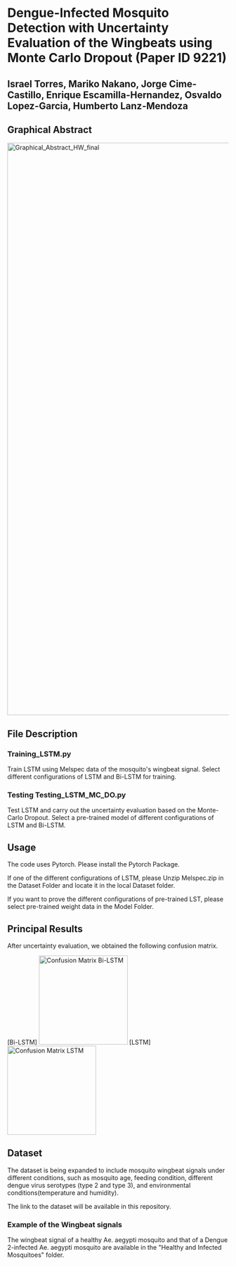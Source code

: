 # Dengue-Infected Mosquito Detection with Uncertainty Evaluation of the Wingbeats using Monte Carlo Dropout (Paper ID 9221)

## Israel Torres, Mariko Nakano, Jorge Cime-Castillo, Enrique Escamilla-Hernandez, Osvaldo Lopez-Garcia, Humberto Lanz-Mendoza

## Graphical Abstract

<img width="1300" alt="Graphical_Abstract_HW_final" src="https://github.com/user-attachments/assets/66647b72-87b0-490b-851b-88d90ba7eb5a">

## File Description

### Training_LSTM.py  
Train LSTM using Melspec data of the mosquito's wingbeat signal.
Select different configurations of LSTM and Bi-LSTM for training.

### Testing Testing_LSTM_MC_DO.py    
Test LSTM and carry out the uncertainty evaluation based on the Monte-Carlo Dropout.
Select a pre-trained model of different configurations of LSTM and Bi-LSTM.

## Usage
The code uses Pytorch. Please install the Pytorch Package.

If one of the different configurations of LSTM, please Unzip Melspec.zip in the Dataset Folder and locate it in the local Dataset folder.

If you want to prove the different configurations of pre-trained LST, please select pre-trained weight data in the Model Folder.

## Principal Results
After uncertainty evaluation, we obtained the following confusion matrix.

[Bi-LSTM] <img width="202" alt="Confusion Matrix Bi-LSTM" src="https://github.com/NakanoMariko/Test/blob/main/Confusion%20Matrix%20Bi-LSTM.png">     [LSTM]  <img width="202" alt="Confusion Matrix LSTM" src="https://github.com/NakanoMariko/Test/blob/main/Confusion%20Matrix%20LSTM.png">

## Dataset
The dataset is being expanded to include mosquito wingbeat signals under different conditions, such as mosquito age, feeding condition, different dengue virus serotypes (type 2 and type 3), and environmental conditions(temperature and humidity).

The link to the dataset will be available in this repository.

### Example of the Wingbeat signals
The wingbeat signal of a healthy Ae. aegypti mosquito and that of a Dengue 2-infected Ae. aegypti mosquito are available in the "Healthy and Infected Mosquitoes" folder.


